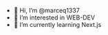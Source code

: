 - 👋 Hi, I’m @marceq1337
- 👀 I’m interested in WEB-DEV
- 🌱 I’m currently learning Next.js

<!---
marceq1337/marceq1337 is a ✨ special ✨ repository because its `README.md` (this file) appears on your GitHub profile.
You can click the Preview link to take a look at your changes.
--->
